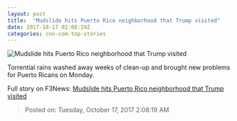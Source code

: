```yaml
---
layout: post
title:  "Mudslide hits Puerto Rico neighborhood that Trump visited"
date: 2017-10-17 02:08:19Z
categories: cnn-com-top-stories
---
```


![Mudslide hits Puerto Rico neighborhood that Trump visited](http://cdn.cnn.com/cnnnext/dam/assets/171016212512-efrain-diaz-by-guaynabo-bridge-super-tease.jpg)

Torrential rains washed away weeks of clean-up and brought new problems for Puerto Ricans on Monday.


Full story on F3News: [Mudslide hits Puerto Rico neighborhood that Trump visited](http://www.f3nws.com/n/Bz4jyC)

> Posted on: Tuesday, October 17, 2017 2:08:19 AM
